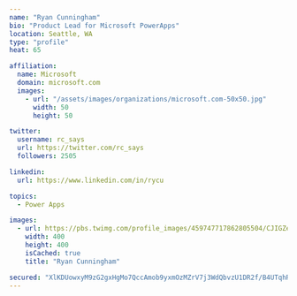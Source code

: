 ```yaml
---
name: "Ryan Cunningham"
bio: "Product Lead for Microsoft PowerApps"
location: Seattle, WA
type: "profile"
heat: 65

affiliation:
  name: Microsoft
  domain: microsoft.com
  images:
    - url: "/assets/images/organizations/microsoft.com-50x50.jpg"
      width: 50
      height: 50

twitter:
  username: rc_says
  url: https://twitter.com/rc_says
  followers: 2505

linkedin:
  url: https://www.linkedin.com/in/rycu

topics:
  - Power Apps

images:
  - url: https://pbs.twimg.com/profile_images/459747717862805504/CJIGZejd_400x400.png
    width: 400
    height: 400
    isCached: true
    title: "Ryan Cunningham"

secured: "XlKDUowxyM9zG2gxHgMo7QccAmob9yxmOzMZrV7j3WdQbvzU1DR2f/B4UTqhRWf1zwRCm6ysHN2yA9y+Tk65jvofnnibQ1dZ/F2rcDPWuJpvkgY/0g6YeqIKMlWwoR8bhMdjje7iHHkHiEKV0/DL02qr7yHFO3fkb1XB81e8F6bkGzPuK3WoXDkHvAgywyF/tgs7uJSiHbdiXpm+6TuHJxoLPkkUWETDrRS7s1oC7bHCUSepbBl1Ox7GS9n7JbsdVCwKiIh63mcJocQoZVhpPNX0vXznpEEWpEiR0wMO0jDclHqiMDXL27jhO8YNuIdL837U10Bmta2bmluBHwTcgHKsS7Q1tPA81BrBd6LWDPBPipKzUUbOMpyhjJpRw17w3heYZW6VErTZ/6XZzrofoTNArbeNcir5sZZbzyB4XyM=;7bffFFLw8qix1yPJ2lI/Pw=="
---
```


